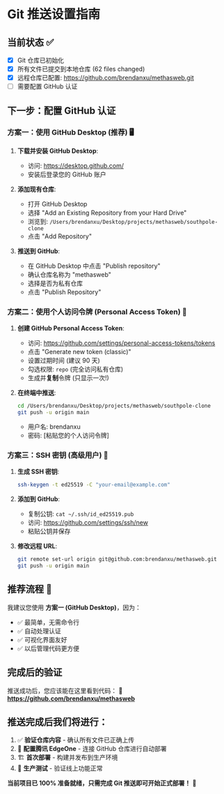 # Git 推送设置指南

## 当前状态 ✅
- [x] Git 仓库已初始化
- [x] 所有文件已提交到本地仓库 (62 files changed)
- [x] 远程仓库已配置: https://github.com/brendanxu/methasweb.git
- [ ] 需要配置 GitHub 认证

## 下一步：配置 GitHub 认证

### 方案一：使用 GitHub Desktop (推荐) 🖥️

1. **下载并安装 GitHub Desktop**:
   - 访问: https://desktop.github.com/
   - 安装后登录您的 GitHub 账户

2. **添加现有仓库**:
   - 打开 GitHub Desktop
   - 选择 "Add an Existing Repository from your Hard Drive"
   - 浏览到: `/Users/brendanxu/Desktop/projects/methasweb/southpole-clone`
   - 点击 "Add Repository"

3. **推送到 GitHub**:
   - 在 GitHub Desktop 中点击 "Publish repository"
   - 确认仓库名称为 "methasweb"
   - 选择是否为私有仓库
   - 点击 "Publish Repository"

### 方案二：使用个人访问令牌 (Personal Access Token) 🔑

1. **创建 GitHub Personal Access Token**:
   - 访问: https://github.com/settings/personal-access-tokens/tokens
   - 点击 "Generate new token (classic)"
   - 设置过期时间 (建议 90 天)
   - 勾选权限: `repo` (完全访问私有仓库)
   - 生成并**复制**令牌 (只显示一次!)

2. **在终端中推送**:
   ```bash
   cd /Users/brendanxu/Desktop/projects/methasweb/southpole-clone
   git push -u origin main
   ```
   - 用户名: brendanxu
   - 密码: [粘贴您的个人访问令牌]

### 方案三：SSH 密钥 (高级用户) 🔐

1. **生成 SSH 密钥**:
   ```bash
   ssh-keygen -t ed25519 -C "your-email@example.com"
   ```

2. **添加到 GitHub**:
   - 复制公钥: `cat ~/.ssh/id_ed25519.pub`
   - 访问: https://github.com/settings/ssh/new
   - 粘贴公钥并保存

3. **修改远程 URL**:
   ```bash
   git remote set-url origin git@github.com:brendanxu/methasweb.git
   git push -u origin main
   ```

## 推荐流程 🚀

我建议您使用 **方案一 (GitHub Desktop)**，因为：
- ✅ 最简单，无需命令行
- ✅ 自动处理认证
- ✅ 可视化界面友好
- ✅ 以后管理代码更方便

## 完成后的验证

推送成功后，您应该能在这里看到代码：
📱 **https://github.com/brendanxu/methasweb**

## 推送完成后我们将进行：

1. ✅ **验证仓库内容** - 确认所有文件已正确上传
2. 🚀 **配置腾讯 EdgeOne** - 连接 GitHub 仓库进行自动部署
3. 🏗️ **首次部署** - 构建并发布到生产环境
4. 🧪 **生产测试** - 验证线上功能正常

**当前项目已 100% 准备就绪，只需完成 Git 推送即可开始正式部署！** 🎉